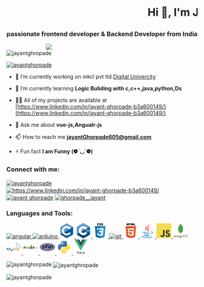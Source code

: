 <html>
  <head>
    <meta name="viewport" content="width=device-width, initial-scale=1.0">  
    </head>
<h1 align="center"><marquee>Hi 👋, I'm JAYANT GHORPADE</marquee></h1>
<h3 align="center">passionate frontend developer & Backend Developer from India</h3>
<img align="right" alter="coding" width="400" src="https://camo.githubusercontent.com/cae12fddd9d6982901d82580bdf321d81fb299141098ca1c2d4891870827bf17/68747470733a2f2f6d69726f2e6d656469756d2e636f6d2f6d61782f313336302f302a37513379765349765f7430696f4a2d5a2e676966">
<p align="left"> <img src="https://komarev.com/ghpvc/?username=jayantghropade&label=Profile%20views&color=0e75b6&style=flat" alt="jayantghropade" /> </p>

<p align="left"> <a href="https://twitter.com/jayantghorpade" target="blank"><img src="https://img.shields.io/twitter/follow/jayantghorpade?logo=twitter&style=for-the-badge" alt="jayantghorpade" /></a> </p>

- 🔭 I’m currently working on mkcl pvt ltd [Digital Univercity](-)

- 🌱 I’m currently learning **Logic Buliding with c,c++,java,python,Ds**

- 👨‍💻 All of my projects are available at [https://www.linkedin.com/in/jayant-ghorpade-b3a600149/](https://www.linkedin.com/in/jayant-ghorpade-b3a600149/)

- 💬 Ask me about **vue-js,Angualr-js**

- 📫 How to reach me **jayantGhorpade605@gmail.com**

- ⚡ Fun fact **I am Funny (❁´◡`❁)**

<h3 align="left">Connect with me:</h3>
<p align="left">
<a href="https://twitter.com/jayantghorpade8" target="blank"><img align="center" src="https://raw.githubusercontent.com/rahuldkjain/github-profile-readme-generator/master/src/images/icons/Social/twitter.svg" alt="jayantghorpade" height="30" width="40" /></a>
<a href="https://linkedin.com/in/https://www.linkedin.com/in/jayant-ghorpade-b3a600149/" target="blank"><img align="center" src="https://raw.githubusercontent.com/rahuldkjain/github-profile-readme-generator/master/src/images/icons/Social/linked-in-alt.svg" alt="https://www.linkedin.com/in/jayant-ghorpade-b3a600149/" height="30" width="40" /></a>
<a href="https://fb.com/jayant ghorpade" target="blank"><img align="center" src="https://raw.githubusercontent.com/rahuldkjain/github-profile-readme-generator/master/src/images/icons/Social/facebook.svg" alt="jayant ghorpade" height="30" width="40" /></a>
<a href="https://instagram.com/ghorpade__jayant" target="blank"><img align="center" src="https://raw.githubusercontent.com/rahuldkjain/github-profile-readme-generator/master/src/images/icons/Social/instagram.svg" alt="ghorpade__jayant" height="30" width="40" /></a>
</p>

<h3 align="left">Languages and Tools:</h3>
<p align="left"> <a href="https://angular.io" target="_blank" rel="noreferrer"> <img src="https://angular.io/assets/images/logos/angular/angular.svg" alt="angular" width="40" height="40"/> </a> <a href="https://www.arduino.cc/" target="_blank" rel="noreferrer"> <img src="https://cdn.worldvectorlogo.com/logos/arduino-1.svg" alt="arduino" width="40" height="40"/> </a> <a href="https://www.cprogramming.com/" target="_blank" rel="noreferrer"> <img src="https://raw.githubusercontent.com/devicons/devicon/master/icons/c/c-original.svg" alt="c" width="40" height="40"/> </a> <a href="https://www.w3schools.com/cpp/" target="_blank" rel="noreferrer"> <img src="https://raw.githubusercontent.com/devicons/devicon/master/icons/cplusplus/cplusplus-original.svg" alt="cplusplus" width="40" height="40"/> </a> <a href="https://www.w3schools.com/css/" target="_blank" rel="noreferrer"> <img src="https://raw.githubusercontent.com/devicons/devicon/master/icons/css3/css3-original-wordmark.svg" alt="css3" width="40" height="40"/> </a> <a href="https://git-scm.com/" target="_blank" rel="noreferrer"> <img src="https://www.vectorlogo.zone/logos/git-scm/git-scm-icon.svg" alt="git" width="40" height="40"/> </a> <a href="https://www.w3.org/html/" target="_blank" rel="noreferrer"> <img src="https://raw.githubusercontent.com/devicons/devicon/master/icons/html5/html5-original-wordmark.svg" alt="html5" width="40" height="40"/> </a> <a href="https://www.java.com" target="_blank" rel="noreferrer"> <img src="https://raw.githubusercontent.com/devicons/devicon/master/icons/java/java-original.svg" alt="java" width="40" height="40"/> </a> <a href="https://developer.mozilla.org/en-US/docs/Web/JavaScript" target="_blank" rel="noreferrer"> <img src="https://raw.githubusercontent.com/devicons/devicon/master/icons/javascript/javascript-original.svg" alt="javascript" width="40" height="40"/> </a> <a href="https://www.mongodb.com/" target="_blank" rel="noreferrer"> <img src="https://raw.githubusercontent.com/devicons/devicon/master/icons/mongodb/mongodb-original-wordmark.svg" alt="mongodb" width="40" height="40"/> </a> <a href="https://www.mysql.com/" target="_blank" rel="noreferrer"> <img src="https://raw.githubusercontent.com/devicons/devicon/master/icons/mysql/mysql-original-wordmark.svg" alt="mysql" width="40" height="40"/> </a> <a href="https://nodejs.org" target="_blank" rel="noreferrer"> <img src="https://raw.githubusercontent.com/devicons/devicon/master/icons/nodejs/nodejs-original-wordmark.svg" alt="nodejs" width="40" height="40"/> </a> <a href="https://www.php.net" target="_blank" rel="noreferrer"> <img src="https://raw.githubusercontent.com/devicons/devicon/master/icons/php/php-original.svg" alt="php" width="40" height="40"/> </a> <a href="https://www.python.org" target="_blank" rel="noreferrer"> <img src="https://raw.githubusercontent.com/devicons/devicon/master/icons/python/python-original.svg" alt="python" width="40" height="40"/> </a> <a href="https://vuejs.org/" target="_blank" rel="noreferrer"> <img src="https://raw.githubusercontent.com/devicons/devicon/master/icons/vuejs/vuejs-original-wordmark.svg" alt="vuejs" width="40" height="40"/> </a> </p>

<p><img align="left" src="https://github-readme-stats.vercel.app/api/top-langs?username=jayantghorpade&show_icons=true&locale=en&layout=compact" alt="jayantghorpade" /></p>

<p>&nbsp;<img align="center" src="https://github-readme-stats.vercel.app/api?username=jayantghorpade&show_icons=true&locale=en" alt="jayantghropade" /></p>

<p><img align="center" src="https://github-readme-streak-stats.herokuapp.com/?user=jayantghorpade&" alt="jayantghorpade" /></p>
</html>
